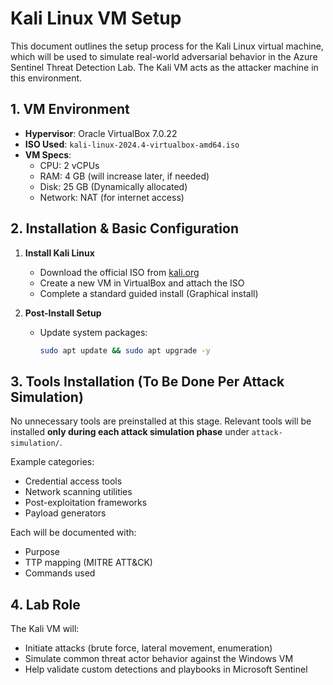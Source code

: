 # Kali Linux VM Setup

This document outlines the setup process for the Kali Linux virtual machine, which will be used to simulate real-world adversarial behavior in the Azure Sentinel Threat Detection Lab. The Kali VM acts as the attacker machine in this environment.

## 1. VM Environment

- **Hypervisor**: Oracle VirtualBox 7.0.22
- **ISO Used**: `kali-linux-2024.4-virtualbox-amd64.iso`
- **VM Specs**:
  - CPU: 2 vCPUs
  - RAM: 4 GB (will increase later, if needed)
  - Disk: 25 GB (Dynamically allocated)
  - Network: NAT (for internet access)

## 2. Installation & Basic Configuration

1. **Install Kali Linux**
   - Download the official ISO from [kali.org](https://www.kali.org/get-kali/)
   - Create a new VM in VirtualBox and attach the ISO
   - Complete a standard guided install (Graphical install)

2. **Post-Install Setup**
   - Update system packages:
     ```bash
     sudo apt update && sudo apt upgrade -y
     ```

## 3. Tools Installation (To Be Done Per Attack Simulation)

No unnecessary tools are preinstalled at this stage. Relevant tools will be installed **only during each attack simulation phase** under `attack-simulation/`.

Example categories:
- Credential access tools
- Network scanning utilities
- Post-exploitation frameworks
- Payload generators

Each will be documented with:
- Purpose
- TTP mapping (MITRE ATT&CK)
- Commands used

## 4. Lab Role

The Kali VM will:
- Initiate attacks (brute force, lateral movement, enumeration)
- Simulate common threat actor behavior against the Windows VM
- Help validate custom detections and playbooks in Microsoft Sentinel
